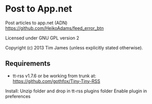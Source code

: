 Post to App.net
=================

Post articles to app.net (ADN)
https://github.com/HeikoAdams/feed_error_btn



Licensed under GNU GPL version 2

Copyright (c) 2013 Tim James (unless explicitly stated otherwise).

## Requirements

* tt-rss v1.7.6 or be working from trunk at:
https://github.com/gothfox/Tiny-Tiny-RSS

Install:
Unzip folder and drop in tt-rss plugins folder
Enable plugin in preferences
		

